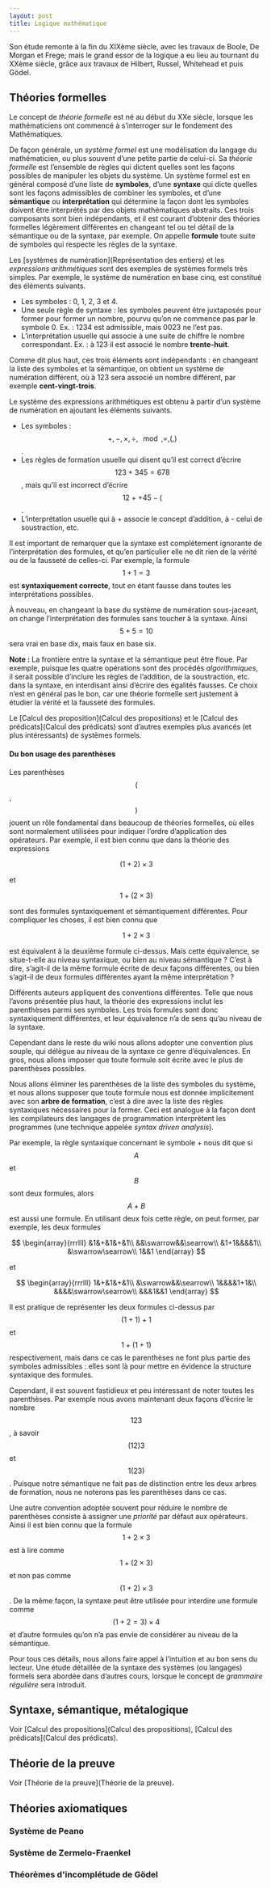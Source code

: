 ```yaml
---
layout: post
title: Logique mathématique
---
```


Son étude remonte à la fin du XIXème siècle, avec les travaux de Boole,
De Morgan et Frege; mais le grand essor de la logique a eu lieu au
tournant du XXème siècle, grâce aux travaux de Hilbert, Russel,
Whitehead et puis Gödel.

## Théories formelles

Le concept de *théorie formelle* est né au début du XXe siècle, lorsque
les mathématiciens ont commencé à s’interroger sur le fondement des
Mathématiques.

De façon générale, un *système formel* est une modélisation du langage
du mathématicien, ou plus souvent d’une petite partie de celui-ci. Sa
*théorie formelle* est l’ensemble de règles qui dictent quelles sont les
façons possibles de manipuler les objets du système. Un système formel
est en général composé d’une liste de **symboles**, d’une **syntaxe**
qui dicte quelles sont les façons admissibles de combiner les symboles,
et d’une **sémantique** ou **interprétation** qui détermine la façon
dont les symboles doivent être interprétés par des objets mathématiques
abstraits. Ces trois composants sont bien indépendants, et il est
courant d’obtenir des théories formelles légèrement différentes en
changeant tel ou tel détail de la sémantique ou de la syntaxe, par
exemple. On appelle **formule** toute suite de symboles qui respecte les
règles de la syntaxe.

Les [systèmes de numération](Représentation des entiers) et les
*expressions arithmétiques* sont des exemples de systèmes formels très
simples. Par exemple, le système de numération en base cinq, est
constitué des éléments suivants.

-   Les symboles : 0, 1, 2, 3 et 4.
-   Une seule règle de syntaxe : les symboles peuvent être juxtaposés
    pour former pour former un nombre, pourvu qu’on ne commence pas par
    le symbole 0. Ex. : 1234 est admissible, mais 0023 ne l’est pas.
-   L’interprétation usuelle qui associe à une suite de chiffre le
    nombre correspondant. Ex. : à 123 il est associé le nombre
    **trente-huit**.

Comme dit plus haut, ces trois éléments sont indépendants : en changeant
la liste des symboles et la sémantique, on obtient un système de
numération différent, où à 123 sera associé un nombre différent, par
exemple **cent-vingt-trois**.

Le système des expressions arithmétiques est obtenu à partir d’un
système de numération en ajoutant les éléments suivants.

-   Les symboles : $$+, -, \times, \div, \mod, =, (, )$$.
-   Les règles de formation usuelle qui disent qu’il est correct
    d’écrire $$123+345=678$$, mais qu’il est incorrect d’écrire
    $$12++45-($$.
-   L’interprétation usuelle qui à + associe le concept d’addition, à -
    celui de soustraction, etc.

Il est important de remarquer que la syntaxe est complétement ignorante
de l’interprétation des formules, et qu’en particulier elle ne dit rien
de la vérité ou de la fausseté de celles-ci. Par exemple, la formule
$$1+1=3$$ est **syntaxiquement correcte**, tout en étant fausse dans
toutes les interprétations possibles.

À nouveau, en changeant la base du système de numération sous-jaceant,
on change l’interprétation des formules sans toucher à la syntaxe. Ainsi
$$5+5=10$$ sera vrai en base dix, mais faux en base six.

**Note :** La frontière entre la syntaxe et la sémantique peut être
floue. Par exemple, puisque les quatre opérations sont des procédés
*algorithmiques*, il serait possible d’inclure les règles de l’addition,
de la soustraction, etc. dans la syntaxe, en interdisant ainsi d’écrire
des égalités fausses. Ce choix n’est en général pas le bon, car une
théorie formelle sert justement à étudier la vérité et la fausseté des
formules.

Le [Calcul des proposition](Calcul des propositions) et le
[Calcul des prédicats](Calcul des prédicats) sont d’autres exemples
plus avancés (et plus intéressants) de systèmes formels.

#### Du bon usage des parenthèses

Les parenthèses $$($$, $$)$$ jouent un rôle fondamental dans beaucoup de
théories formelles, où elles sont normalement utilisées pour indiquer
l’ordre d’application des opérateurs. Par exemple, il est bien connu que
dans la théorie des expressions

$$(1+2)\times 3$$

et

$$1+(2\times 3)$$

sont des formules syntaxiquement et sémantiquement différentes. Pour
compliquer les choses, il est bien connu que

$$1+2\times 3$$

est équivalent à la deuxième formule ci-dessus. Mais cette équivalence,
se situe-t-elle au niveau syntaxique, ou bien au niveau sémantique ?
C’est à dire, s’agit-il de la même formule écrite de deux façons
différentes, ou bien s’agit-il de deux formules différentes ayant la
même interprétation ?

Différents auteurs appliquent des conventions différentes. Telle que
nous l’avons présentée plus haut, la théorie des expressions inclut les
parenthèses parmi ses symboles. Les trois formules sont donc
syntaxiquement différentes, et leur équivalence n’a de sens qu’au niveau
de la syntaxe.

Cependant dans le reste du wiki nous allons adopter une convention plus
souple, qui délègue au niveau de la syntaxe ce genre d’équivalences. En
gros, nous allons imposer que toute formule soit écrite avec le plus de
parenthèses possibles.

Nous allons éliminer les parenthèses de la liste des symboles du
système, et nous allons supposer que toute formule nous est donnée
implicitement avec son **arbre de formation**, c’est à dire avec la
liste des règles syntaxiques nécessaires pour la former. Ceci est
analogue à la façon dont les compilateurs des langages de programmation
interprètent les programmes (une technique appelée *syntax driven
analysis*).

Par exemple, la règle syntaxique concernant le symbole + nous dit que si
$$A$$ et $$B$$ sont deux formules, alors $$A+B$$ est aussi une formule. En
utilisant deux fois cette règle, on peut former, par exemple, les deux
formules

$$
\begin{array}{rrrlll}
&1&+&1&+&1\\
&&\swarrow&&\searrow\\
&1+1&&&&1\\
&\swarrow\searrow\\
1&&1
\end{array}
$$

et

$$
\begin{array}{rrrlll}
1&+&1&+&1\\
&\swarrow&&\searrow\\
1&&&&1+1&\\
&&&&\swarrow\searrow\\
&&&1&&1
\end{array}
$$

Il est pratique de représenter les deux formules ci-dessus par $$(1+1)+1$$
et $$1+(1+1)$$ respectivement, mais dans ce cas le parenthèses ne font
plus partie des symboles admissibles : elles sont là pour mettre en
évidence la structure syntaxique des formules.

Cependant, il est souvent fastidieux et peu intéressant de noter toutes
les parenthèses. Par exemple nous avons maintenant deux façons d’écrire
le nombre $$123$$, à savoir $$(12)3$$ et $$1(23)$$. Puisque notre sémantique
ne fait pas de distinction entre les deux arbres de formation, nous ne
noterons pas les parenthèses dans ce cas.

Une autre convention adoptée souvent pour réduire le nombre de
parenthèses consiste à assigner une *priorité* par défaut aux
opérateurs. Ainsi il est bien connu que la formule $$1+2\times 3$$ est à
lire comme $$1+(2\times 3)$$ et non pas comme $$(1+2)\times 3$$. De la même
façon, la syntaxe peut être utilisée pour interdire une formule comme
$$(1+2=3)\times 4$$ et d’autre formules qu’on n’a pas envie de considérer
au niveau de la sémantique.

Pour tous ces détails, nous allons faire appel à l’intuition et au bon
sens du lecteur. Une étude détaillée de la syntaxe des systèmes (ou
langages) formels sera abordée dans d’autres cours, lorsque le concept
de *grammaire régulière* sera introduit.


## Syntaxe, sémantique, métalogique

Voir [Calcul des propositions](Calcul des propositions),
[Calcul des prédicats](Calcul des prédicats).


## Théorie de la preuve

Voir [Théorie de la preuve](Théorie de la preuve).


## Théories axiomatiques

### Système de Peano

### Système de Zermelo-Fraenkel

### Théorèmes d'incomplétude de Gödel
